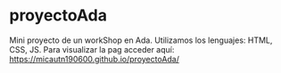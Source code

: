 # proyectoAda
Mini proyecto de un workShop en Ada. Utilizamos los lenguajes: HTML, CSS, JS.
Para visualizar la pag acceder aquí: https://micautn190600.github.io/proyectoAda/

